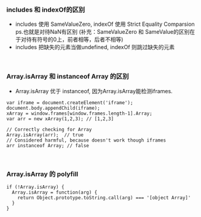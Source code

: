 ### includes 和 indexOf的区别
* includes 使用 SameValueZero, indexOf 使用 Strict Equality Comparsion  ps.也就是对待NaN有区别 (补充：SameValueZero 和 SameValue的区别在于对待有符号的0上，前者相等，后者不相等)
* includes 把缺失的元素当做undefined, indexOf 则跳过缺失的元素

&nbsp;
### Array.isArray 和 instanceof Array 的区别
* Array.isArray 优于 instanceof, 因为Array.isArray能检测iframes.
```
var iframe = document.createElement('iframe');
document.body.appendChild(iframe);
xArray = window.frames[window.frames.length-1].Array;
var arr = new xArray(1,2,3); // [1,2,3]

// Correctly checking for Array
Array.isArray(arr);  // true
// Considered harmful, because doesn't work though iframes
arr instanceof Array; // false
```

&nbsp;
### Array.isArray 的 polyfill
```
if (!Array.isArray) {
  Array.isArray = function(arg) {
    return Object.prototype.toString.call(arg) === '[object Array]'
  }
}
```
